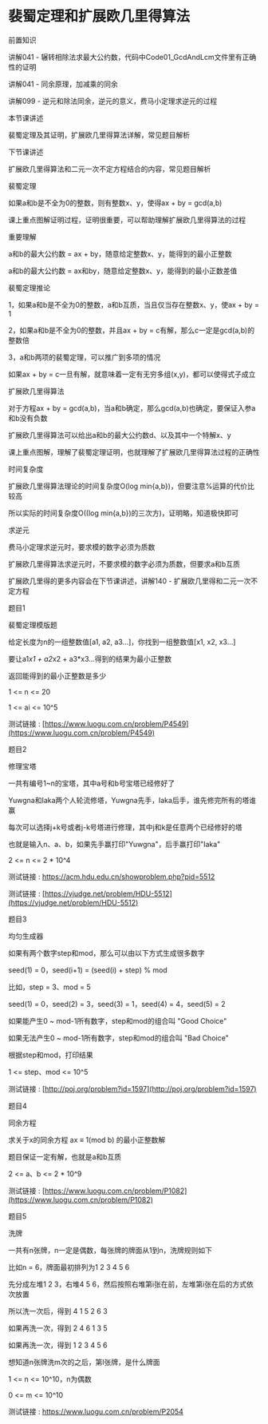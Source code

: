 # 裴蜀定理和扩展欧几里得算法

前置知识

讲解041 - 辗转相除法求最大公约数，代码中Code01_GcdAndLcm文件里有正确性的证明

讲解041 - 同余原理，加减乘的同余

讲解099 - 逆元和除法同余，逆元的意义，费马小定理求逆元的过程

本节课讲述

裴蜀定理及其证明，扩展欧几里得算法详解，常见题目解析

下节课讲述

扩展欧几里得算法和二元一次不定方程结合的内容，常见题目解析

裴蜀定理

如果a和b是不全为0的整数，则有整数x、y，使得ax + by = gcd(a,b)

课上重点图解证明过程，证明很重要，可以帮助理解扩展欧几里得算法的过程

重要理解

a和b的最大公约数 = ax + by，随意给定整数x、y，能得到的最小正整数

a和b的最大公约数 = ax和by，随意给定整数x、y，能得到的最小正数差值

裴蜀定理推论

1，如果a和b是不全为0的整数，a和b互质，当且仅当存在整数x、y，使ax + by = 1

2，如果a和b是不全为0的整数，并且ax + by = c有解，那么c一定是gcd(a,b)的整数倍

3，a和b两项的裴蜀定理，可以推广到多项的情况

如果ax + by = c一旦有解，就意味着一定有无穷多组(x,y)，都可以使得式子成立

扩展欧几里得算法

对于方程ax + by = gcd(a,b)，当a和b确定，那么gcd(a,b)也确定，要保证入参a和b没有负数

扩展欧几里得算法可以给出a和b的最大公约数d、以及其中一个特解x、y

课上重点图解，理解了裴蜀定理证明，也就理解了扩展欧几里得算法过程的正确性

时间复杂度

扩展欧几里得算法理论的时间复杂度O(log min{a,b})，但要注意%运算的代价比较高

所以实际的时间复杂度O((log min{a,b})的三次方)，证明略，知道极快即可

求逆元

费马小定理求逆元时，要求模的数字必须为质数

扩展欧几里得算法求逆元时，不要求模的数字必须为质数，但要求a和b互质

扩展欧几里得的更多内容会在下节课讲述，讲解140 - 扩展欧几里得和二元一次不定方程

题目1

裴蜀定理模版题

给定长度为n的一组整数值[a1, a2, a3...]，你找到一组整数值[x1, x2, x3...]

要让a1*x1 + a2*x2 + a3*x3...得到的结果为最小正整数

返回能得到的最小正整数是多少

1 <= n <= 20

1 <= ai <= 10^5

测试链接 : [https://www.luogu.com.cn/problem/P4549](https://www.luogu.com.cn/problem/P4549)

题目2

修理宝塔

一共有编号1~n的宝塔，其中a号和b号宝塔已经修好了

Yuwgna和Iaka两个人轮流修塔，Yuwgna先手，Iaka后手，谁先修完所有的塔谁赢

每次可以选择j+k号或者j-k号塔进行修理，其中j和k是任意两个已经修好的塔

也就是输入n、a、b，如果先手赢打印"Yuwgna"，后手赢打印"Iaka"

2 <= n <= 2 * 10^4

测试链接 : https://acm.hdu.edu.cn/showproblem.php?pid=5512

测试链接 : [https://vjudge.net/problem/HDU-5512](https://vjudge.net/problem/HDU-5512)

题目3

均匀生成器

如果有两个数字step和mod，那么可以由以下方式生成很多数字

seed(1) = 0，seed(i+1) = (seed(i) + step) % mod

比如，step = 3、mod = 5

seed(1) = 0，seed(2) = 3，seed(3) = 1，seed(4) = 4，seed(5) = 2

如果能产生0 ~ mod-1所有数字，step和mod的组合叫  "Good Choice"

如果无法产生0 ~ mod-1所有数字，step和mod的组合叫 "Bad Choice"

根据step和mod，打印结果

1 <= step、mod <= 10^5

测试链接 : [http://poj.org/problem?id=1597](http://poj.org/problem?id=1597)

题目4

同余方程

求关于x的同余方程 ax ≡ 1(mod b) 的最小正整数解

题目保证一定有解，也就是a和b互质

2 <= a、b <= 2 * 10^9

测试链接 : [https://www.luogu.com.cn/problem/P1082](https://www.luogu.com.cn/problem/P1082)

题目5

洗牌

一共有n张牌，n一定是偶数，每张牌的牌面从1到n，洗牌规则如下

比如n = 6，牌面最初排列为1 2 3 4 5 6

先分成左堆1 2 3，右堆4 5 6，然后按照右堆第i张在前，左堆第i张在后的方式依次放置

所以洗一次后，得到 4 1 5 2 6 3

如果再洗一次，得到 2 4 6 1 3 5

如果再洗一次，得到 1 2 3 4 5 6

想知道n张牌洗m次的之后，第l张牌，是什么牌面

1 <= n <= 10^10，n为偶数

0 <= m <= 10^10

测试链接 : https://www.luogu.com.cn/problem/P2054

